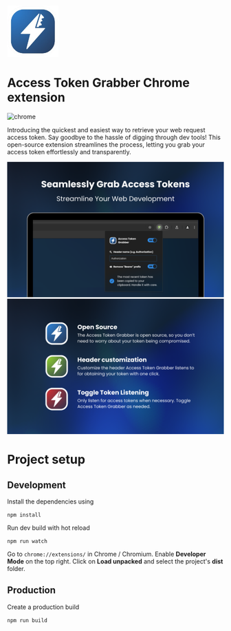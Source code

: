 <img src="readme/icon.png" height="120">


# Access Token Grabber Chrome extension 

![chrome](https://img.shields.io/static/v1?label=Chrome%20extension&message=Access%20Token%20Grabber&logo=googlechrome&color=green&style=for-the-badge)

Introducing the quickest and easiest way to retrieve your web request access token. Say goodbye to the hassle of digging through dev tools! This open-source extension streamlines the process, letting you grab your access token effortlessly and transparently.

![asset2_atg](readme/1.png)
![asset1_atg](readme/2.png)

# Project setup

## Development
Install the dependencies using
```
npm install
```

Run dev build with hot reload 
```
npm run watch
```

Go to `chrome://extensions/` in Chrome / Chromium. Enable **Developer Mode** on the top right. Click on **Load unpacked** and select the project's **dist** folder. 

## Production

Create a production build
```
npm run build
```